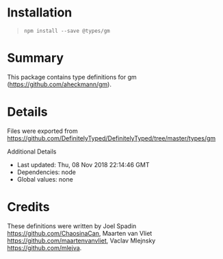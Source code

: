 # Installation
> `npm install --save @types/gm`

# Summary
This package contains type definitions for gm (https://github.com/aheckmann/gm).

# Details
Files were exported from https://github.com/DefinitelyTyped/DefinitelyTyped/tree/master/types/gm

Additional Details
 * Last updated: Thu, 08 Nov 2018 22:14:46 GMT
 * Dependencies: node
 * Global values: none

# Credits
These definitions were written by  Joel Spadin <https://github.com/ChaosinaCan>, Maarten van Vliet <https://github.com/maartenvanvliet>, Vaclav Mlejnsky <https://github.com/mlejva>.

